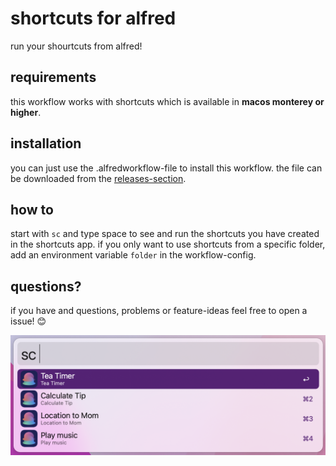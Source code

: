 # shortcuts for alfred

run your shourtcuts from alfred!

## requirements
this workflow works with shortcuts which is available in **macos monterey or higher**.

## installation
you can just use the .alfredworkflow-file to install this workflow. the file can be downloaded from the [releases-section](https://github.com/lukdiekm/alfred-shortcuts/releases).

## how to
start with `sc` and type space to see and run the shortcuts you have created in the shortcuts app.
if you only want to use shortcuts from a specific folder, add an environment variable `folder` in the workflow-config.

## questions?
if you have and questions, problems or feature-ideas feel free to open a issue! 😊

![alfred-shortcupts](alfred-shortcuts.png)
